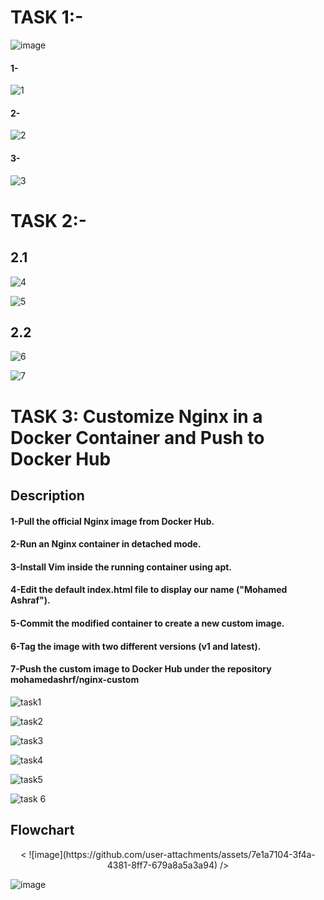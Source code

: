 # TASK 1:-

![image](https://github.com/user-attachments/assets/6109f60e-283e-42bd-af97-3ce8bfb44772)


#### 1-

![1](https://github.com/user-attachments/assets/e14eb82d-05dc-4a68-a1a8-cdec371a930c)

#### 2-

![2](https://github.com/user-attachments/assets/65a45db1-f5cf-4159-bb60-820d32651a45)


#### 3-

![3](https://github.com/user-attachments/assets/ddda3d8c-2317-4c9d-9785-fdbfc7804592)



# TASK 2:-


## 2.1
![4](https://github.com/user-attachments/assets/673f328d-8f31-4198-9ee9-c0be99007305)


![5](https://github.com/user-attachments/assets/22d16ee4-0ec2-4eba-a429-f8c70d5ff11b)


## 2.2

![6](https://github.com/user-attachments/assets/47fbc829-a4aa-450d-97ef-8d13bb635b34)

![7](https://github.com/user-attachments/assets/a9872293-7d88-45ff-8ee8-d12556cbc2ce)






# TASK 3: Customize Nginx in a Docker Container and Push to Docker Hub

## Description

#### 1-Pull the official Nginx image from Docker Hub.
#### 2-Run an Nginx container in detached mode.
#### 3-Install Vim inside the running container using apt.
#### 4-Edit the default index.html file to display our name ("Mohamed Ashraf").
#### 5-Commit the modified container to create a new custom image.
#### 6-Tag the image with two different versions (v1 and latest).
#### 7-Push the custom image to Docker Hub under the repository mohamedashrf/nginx-custom


![task1](https://github.com/user-attachments/assets/e94f42d3-3cc5-4192-a0b2-89b82c798be4)


![task2](https://github.com/user-attachments/assets/7dfc7839-1020-45f8-8345-c0bf589b2e6d)


![task3](https://github.com/user-attachments/assets/23f86ede-8735-485e-9cc6-305f4bf7e904)


![task4](https://github.com/user-attachments/assets/216d9338-7371-4fd6-a398-9e63e08ffcb1)


![task5](https://github.com/user-attachments/assets/f36f5f79-2e46-4468-ab54-3260033d39ff)


![task 6](https://github.com/user-attachments/assets/e46f9425-f017-4af4-aa17-2ce2346c4e4f)





## Flowchart

<p align="center">
  < ![image](https://github.com/user-attachments/assets/7e1a7104-3f4a-4381-8ff7-679a8a5a3a94)  />
</p>

![image](https://github.com/user-attachments/assets/7e1a7104-3f4a-4381-8ff7-679a8a5a3a94)







